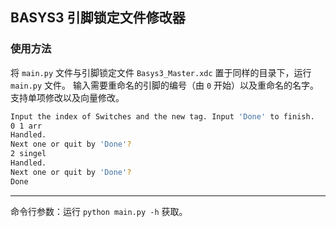 BASYS3 引脚锁定文件修改器
------

### 使用方法
将 `main.py` 文件与引脚锁定文件 `Basys3_Master.xdc` 置于同样的目录下，运行 `main.py` 文件。
输入需要重命名的引脚的编号（由 `0` 开始）以及重命名的名字。支持单项修改以及向量修改。

``` bash
Input the index of Switches and the new tag. Input 'Done' to finish.
0 1 arr
Handled.
Next one or quit by 'Done'?
2 singel
Handled.
Next one or quit by 'Done'?
Done
```

------
命令行参数：运行 `python main.py -h` 获取。